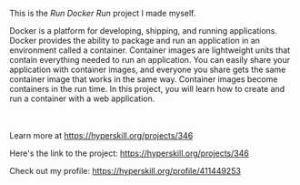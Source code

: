 This is the *Run Docker Run* project I made myself.


<p>Docker is a platform for developing, shipping, and running applications. Docker provides the ability to package and run an application in an environment called a container. Container images are lightweight units that contain everything needed to run an application. You can easily share your application with container images, and everyone you share gets the same container image that works in the same way. Container images become containers in the run time. In this project, you will learn how to create and run a container with a web application.</p><br/><br/>Learn more at <a href="https://hyperskill.org/projects/346?utm_source=ide&utm_medium=ide&utm_campaign=ide&utm_content=project-card">https://hyperskill.org/projects/346</a>

Here's the link to the project: https://hyperskill.org/projects/346

Check out my profile: https://hyperskill.org/profile/411449253